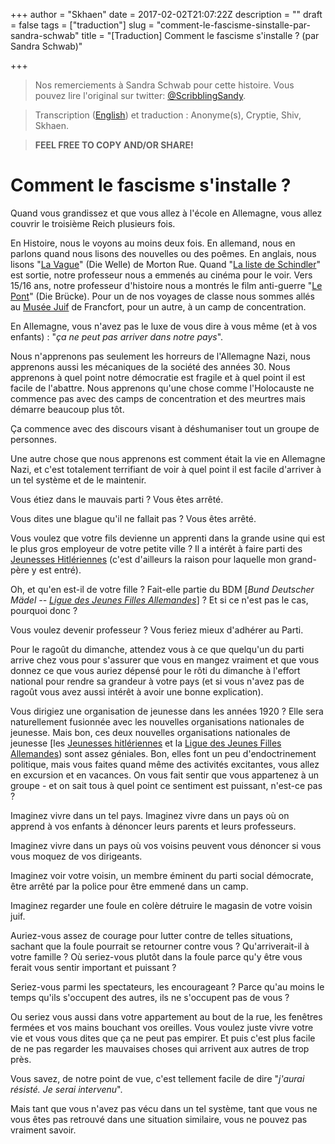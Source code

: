 +++
author = "Skhaen"
date = 2017-02-02T21:07:22Z
description = ""
draft = false
tags = ["traduction"]
slug = "comment-le-fascisme-sinstalle-par-sandra-schwab"
title = "[Traduction] Comment le fascisme s'installe ? (par Sandra Schwab)"

+++

> Nos remerciements à Sandra Schwab pour cette histoire. Vous pouvez lire l'original sur twitter: [@ScribblingSandy](https://twitter.com/ScribblingSandy/status/824286591761924096).

> Transcription ([English](https://www.cyphercat.eu/how-does-fascism-take-hold-by-sandra-schwab/)) et traduction : Anonyme(s), Cryptie, Shiv, Skhaen. 

> **FEEL FREE TO COPY AND/OR SHARE!** 


# Comment le fascisme s'installe ?

Quand vous grandissez et que vous allez à l'école en Allemagne, vous allez couvrir le troisième Reich plusieurs fois.

En Histoire, nous le voyons au moins deux fois. En allemand, nous en parlons quand nous lisons des nouvelles ou des poêmes. En anglais, nous lisons "[La Vague](https://fr.wikipedia.org/wiki/La_Vague_(film))" (Die Welle) de Morton Rue. Quand "[La liste de Schindler](https://fr.wikipedia.org/wiki/La_Liste_de_Schindler)" est sortie, notre professeur nous a emmenés au cinéma pour le voir. Vers 15/16 ans, notre professeur d'histoire nous a montrés le film anti-guerre "[Le Pont](https://fr.wikipedia.org/wiki/Le_Pont_(film))" (Die Brücke). Pour un de nos voyages de classe nous sommes allés au [Musée Juif](http://www.juedischesmuseum.de/startseite.html?&L=1) de Francfort, pour un autre, à un camp de concentration.

En Allemagne, vous n'avez pas le luxe de vous dire à vous même (et à vos enfants) : "*ça ne peut pas arriver dans notre pays*".

Nous n'apprenons pas seulement les horreurs de l'Allemagne Nazi, nous apprenons aussi les mécaniques de la société des années 30. Nous apprenons à quel point notre démocratie est fragile et à quel point il est facile de l'abattre. Nous apprenons qu'une chose comme l'Holocauste ne commence pas avec des camps de concentration et des meurtres mais démarre beaucoup plus tôt.

Ça commence avec des discours  visant à déshumaniser tout un groupe de personnes.

Une autre chose que nous apprenons est comment était la vie en Allemagne Nazi, et c'est totalement terrifiant de voir à quel point il est facile d'arriver à un tel système et de le maintenir.

Vous étiez dans le mauvais parti ? Vous êtes arrêté. 

Vous dites une blague qu'il ne fallait pas ? Vous êtes arrêté. 

Vous voulez que votre fils devienne un apprenti dans la grande usine qui est le plus gros employeur de votre petite ville ? Il a intérêt à faire parti des [Jeunesses Hitlériennes](https://fr.wikipedia.org/wiki/Jeunesses_hitl%C3%A9riennes) (c'est d'ailleurs la raison pour laquelle mon grand-père y est entré).

Oh, et qu'en est-il de votre fille ? Fait-elle partie du BDM [*Bund Deutscher Mädel -- [Ligue des Jeunes Filles Allemandes](https://fr.wikipedia.org/wiki/Bund_Deutscher_M%C3%A4del)*] ? Et si ce n'est pas le cas, pourquoi donc ?

Vous voulez devenir professeur ? Vous feriez mieux d'adhérer au Parti.

Pour le ragoût du dimanche, attendez vous à ce que quelqu'un du parti arrive chez vous pour s'assurer que vous en mangez vraiment  et que vous donnez ce que vous auriez dépensé pour le rôti du dimanche à l'effort national pour rendre sa grandeur à votre pays (et si vous n'avez pas de ragoût vous avez aussi intérêt à avoir une bonne explication).

Vous dirigiez une organisation de jeunesse dans les années 1920 ? Elle sera naturellement fusionnée avec les nouvelles organisations nationales de jeunesse. Mais bon, ces deux nouvelles organisations nationales de jeunesse [les [Jeunesses hitlériennes](https://fr.wikipedia.org/wiki/Jeunesses_hitl%C3%A9riennes) et la [Ligue des Jeunes Filles Allemandes](https://fr.wikipedia.org/wiki/Bund_Deutscher_M%C3%A4del)) sont assez géniales. Bon, elles font un peu d'endoctrinement politique, mais vous faites quand même des activités excitantes, vous allez en excursion et en vacances. On vous fait sentir que vous appartenez à un groupe - et on sait tous à quel point ce sentiment est puissant, n'est-ce pas ?

Imaginez vivre dans un tel pays. Imaginez vivre dans un pays où on apprend à vos enfants à dénoncer leurs parents et leurs professeurs. 

Imaginez vivre dans un pays où vos voisins peuvent vous dénoncer si vous vous moquez de vos dirigeants. 

Imaginez voir votre voisin, un membre éminent du parti social démocrate, être arrêté par la police pour être emmené dans un camp. 

Imaginez regarder une foule en colère détruire le magasin de votre voisin juif.

Auriez-vous assez de courage pour lutter contre de telles situations, sachant que la foule pourrait se retourner contre vous ? Qu'arriverait-il à votre famille ? Où seriez-vous plutôt dans la foule parce qu'y être vous ferait vous sentir important et puissant ? 

Seriez-vous parmi les spectateurs, les encourageant ? Parce qu'au moins le temps qu'ils s'occupent des autres, ils ne s'occupent pas de vous ?

Ou seriez vous aussi dans votre appartement au bout de la rue, les fenêtres fermées et vos mains bouchant vos oreilles. Vous voulez juste vivre votre vie et vous vous dites que ça ne peut pas empirer. Et puis c'est plus facile de ne pas regarder les mauvaises choses qui arrivent aux autres de trop près.

Vous savez, de notre point de vue, c'est tellement facile de dire "*j'aurai résisté. Je serai intervenu*". 

Mais tant que vous n'avez pas vécu dans un tel système, tant que vous ne vous êtes pas retrouvé dans une situation similaire, vous ne pouvez pas vraiment savoir.

